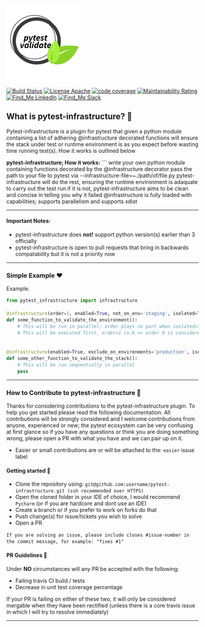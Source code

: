 <kbd>
  <img src="https://github.com/symonk/pytest-infrastructure/blob/master/.github/.images/pytest_infrastructure.png">
</kbd>
  <p></p>

[![Build Status](https://api.travis-ci.org/symonk/pytest-validate.svg?branch=master)](https://travis-ci.org/symonk/pytest-validate)
[![License Apache](https://img.shields.io/badge/license-Apache%202-brightgreen.svg)](https://github.com/symonk/pytest-infrastructure/blob/master/LICENSE)
[![code coverage](https://codecov.io/gh/symonk/pytest-infrastructure/branch/master/graph/badge.svg)](https://codecov.io/gh/symonk/pytest-infrastructure)
[![Maintainability Rating](https://sonarcloud.io/api/project_badges/measure?project=symonk_pytest-validate&metric=sqale_rating)](https://sonarcloud.io/dashboard?id=symonk_pytest-validate)
[![Find_Me LinkedIn](https://img.shields.io/badge/Find_Me-LinkedIn-brightgreen.svg)](https://www.linkedin.com/in/simonk09/)
[![Find_Me Slack](https://img.shields.io/badge/Find_Me-Slack-brightgreen.svg)](https://testersio.slack.com)

## What is pytest-infrastructure? :flags:
Pytest-infrastructure is a plugin for pytest that given a python module containing a list of adhering @infrastructure decorated functions will
ensure the stack under test or runtime environment is as you expect before wasting time running test(s).  How it works is
outlined below

**pytest-infrastructure; How it works:**
    ```
    write your own python module containing functions decorated by the @infrastructure decorator
    pass the path to your file to pytest via --infrastructure-file=~./path/of/file.py
    pytest-infrastructure will do the rest, ensuring the runtime environment is adaquate to carry out the test run
    if it is not, pytest-infrastructure aims to be clean and concise in telling you why it failed
    @infrastructure is fully loaded with capabilities; supports parallelism and supports xdist

---

#### Important Notes:
 - pytest-infrastructure does **not!** support python version(s) earlier than 3 officially
 - pytest-infrastructure is open to pull requests that bring in backwards compatability but it is not a priority now

---

### Simple Example :hearts:
Example:

```python
from pytest_infrastructure import infrastructure

@infrastructure(order=1, enabled=True, not_on_env='staging', isolated=True)
def some_function_to_validate_the_environment():
    # This will be run in parallel; order plays no part when isolated=True is set
    # This will be executed first, order=1 (n.b => order 0 is considered priority and negative order is equal to 0


@infrastructure(enabled=True, exclude_on_environments='production', isolated=False)
def some_other_function_to_validate_the_stack():
    # This will be run sequentially in parallel
    pass
```

---

### How to Contribute to pytest-infrastructure :rocket:
Thanks for considering contributions to the pytest-infrastructure plugin.  To help you get started please read the following documentation.  All contributions will be strongly considered and I welcome contributions from anyone, experienced or new; the pytest ecosystem can be very confusing at first glance so if you have any questions or think you are doing something wrong, please open a PR with what you have and we can pair up on it.

 - Easier or small contributions are or will be attached to the: `easier` issue label

#### Getting started :rocket:

- Clone the repository using: `git@github.com:username/pytest-infrastructure.git (ssh recommended over HTTPS)`
- Open the cloned folder in your IDE of choice, I would recommend `Pycharm` (or if you are hardcore and dont use an IDE)
- Create a branch or if you prefer to work on forks do that
- Push change(s) for issue/tickets you wish to solve
- Open a PR

`If you are solving an issue, please include closes #issue-number in the commit message, for example: "fixes #1"`

#### PR Guidelines :rocket:
Under **NO** circumstances will any PR be accepted with the following:

- Failing travis CI build / tests
- Decrease in unit test coverage percentage

If your PR is failing on either of these two, it will only be considered mergable when they have been rectified (unless there is a core travis issue in which I will try to resolve immediately)

---
